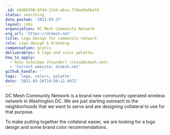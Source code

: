```yaml
---
_id: e6480390-8fd4-11eb-a6ce-719ae9a5befd
status: searching
date_posted: '2021-03-27'
layout: jobs
organization: DC Mesh Community Network
org_url: 'https://dcmesh.net'
title: Logo Design for community network
role: Logo design & branding
compensation: gratis
deliverables: A logo and color palette.
how_to_apply:
  - Ross Schulman (Founder) <ross@dcmesh.net>
  - 'Current website: dcmesh.net'
github_handle: ''
tags: 'logo, colors, palatte'
date: '2021-03-28T14:50:12.497Z'
---
```

DC Mesh Community Network is a brand new community operated wireless network in Washington DC. We are just starting outreach to the neighborhoods that we want to serve and are designing collateral to use for that purpose. 

To make putting together the collateral easier, we are looking for a logo design and some brand color recommendations.
